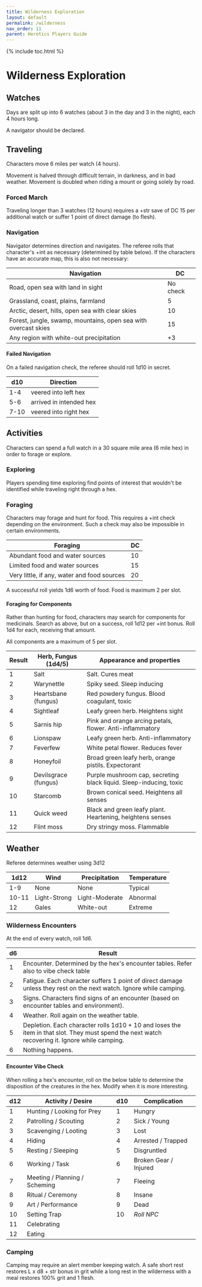 ```yaml
---
title: Wilderness Exploration
layout: default
permalink: /wilderness
nav_order: 11
parent: Heretics Players Guide
---
```

{% include toc.html %}

# Wilderness Exploration

## Watches
Days are split up into 6 watches (about 3 in the day and 3 in the night), each 4 hours long. 

A navigator should be declared. 

## Traveling
Characters move 6 miles per watch (4 hours).

Movement is halved through difficult terrain, in darkness, and in bad weather. Movement is doubled when riding a mount or going solely by road. 

### Forced March
Traveling longer than 3 watches (12 hours) requires a +str save of DC 15 per additional watch or suffer 1 point of direct damage (to flesh). 

### Navigation
Navigator determines direction and navigates. The referee rolls that character's +int as necessary (determined by table below). If the characters have an accurate map, this is also not necessary:

| Navigation                                                     | DC       |
| -------------------------------------------------------------- | -------- |
| Road, open sea with land in sight                              | No check |
| Grassland, coast, plains, farmland                             | 5        |
| Arctic, desert, hills, open sea with clear skies               | 10       |
| Forest, jungle, swamp, mountains, open sea with overcast skies | 15       |
| Any region with white-out precipitation                        | +3       |

#### Failed Navigation
On a failed navigation check, the referee should roll 1d10 in secret. 

| d10  | Direction               |
| ---- | ----------------------- |
| 1-4  | veered into left hex    |
| 5-6  | arrived in intended hex |
| 7-10 | veered into right hex   |



## Activities
Characters can spend a full watch in a 30 square mile area (6 mile hex) in order to forage or explore. 

### Exploring 
Players spending time exploring find points of interest that wouldn't be identified while traveling right through a hex. 

### Foraging  
Characters may forage and hunt for food. This requires a +int check depending on the environment. Such a check may also be impossible in certain environments. 

| Foraging                                    | DC  |
| ------------------------------------------- | --- |
| Abundant food and water sources             | 10  |
| Limited food and water sources              | 15  |
| Very little, if any, water and food sources | 20  |


A successful roll yields 1d6 worth of food. Food is maximum 2 per slot.

#### Foraging for Components

Rather than hunting for food, characters may search for components for medicinals. Search as above, but on a success, roll 1d12 per +int bonus. Roll 1d4 for each, receiving that amount. 

All components are a maximum of 5 per slot. 

| Result | Herb, Fungus (1d4/5) | Appearance and properties                                          |
| ------ | -------------------- | ------------------------------------------------------------------ |
| 1      | Salt                 | Salt. Cures meat                                                   |
| 2      | Warynettle           | Spiky seed. Sleep inducing                                         |
| 3      | Heartsbane (fungus)  | Red powdery fungus. Blood coagulant, toxic                         |
| 4      | Sightleaf            | Leafy green herb. Heightens sight                                  |
| 5      | Sarnis hip           | Pink and orange arcing petals, flower. Anti-inflammatory           |
| 6      | Lionspaw             | Leafy green herb. Anti-inflammatory                                |
| 7      | Feverfew             | White petal flower. Reduces fever                                  |
| 8      | Honeyfoil            | Broad green leafy herb, orange pistils. Expectorant                |
| 9      | Devilsgrace (fungus) | Purple mushroom cap, secreting black liquid. Sleep-inducing, toxic |
| 10     | Starcomb             | Brown conical seed. Heightens all senses                           |
| 11     | Quick weed           | Black and green leafy plant. Heartening, heightens senses          |
| 12     | Flint moss           | Dry stringy moss. Flammable                                        |


## Weather
Referee determines weather using 3d12

| 1d12  | Wind         | Precipitation  | Temperature |
| ----- | ------------ | -------------- | ----------- |
| 1-9   | None         | None           | Typical     |
| 10-11 | Light-Strong | Light-Moderate | Abnormal    |
| 12    | Gales        | White-out      | Extreme     |



### Wilderness Encounters
At the end of every watch, roll 1d6. 

| d6  | Result                                                                                                                                         |
| --- | ---------------------------------------------------------------------------------------------------------------------------------------------- |
| 1   | Encounter. Determined by the hex's encounter tables. Refer also to vibe check table                                                            |
| 2   | Fatigue. Each character suffers 1 point of direct damage unless they rest on the next watch. Ignore while camping.                             |
| 3   | Signs. Characters find signs of an encounter (based on encounter tables and environment).                                                      |
| 4   | Weather. Roll again on the weather table.                                                                                                      |
| 5   | Depletion. Each character rolls 1d10 + 10 and loses the item in that slot. They must spend the next watch recovering it. Ignore while camping. |
| 6   | Nothing happens.                                                                                                                                               |

#### Encounter Vibe Check
When rolling a hex's encounter, roll on the below table to determine the disposition of the creatures in the hex. Modify when it is more interesting. 


| d12 | Activity / Desire             | d10 | Complication          |
| --- | ----------------------------- | --- | --------------------- |
| 1   | Hunting / Looking for Prey    | 1   | Hungry                |
| 2   | Patrolling / Scouting         | 2   | Sick / Young          |
| 3   | Scavenging / Looting          | 3   | Lost                  |
| 4   | Hiding                        | 4   | Arrested / Trapped    |
| 5   | Resting / Sleeping            | 5   | Disgruntled           |
| 6   | Working / Task                | 6   | Broken Gear / Injured |
| 7   | Meeting / Planning / Scheming | 7   | Fleeing               |
| 8   | Ritual / Ceremony             | 8   | Insane                |
| 9   | Art / Performance             | 9   | Dead                  |
| 10  | Setting Trap                  | 10  | *Roll NPC*            |
| 11  | Celebrating                   |     |                       |
| 12  | Eating                        |     |                       |


### Camping 
Camping may require an alert member keeping watch. A safe short rest restores L x d8 + str bonus in grit while a long rest in the wilderness with a meal restores 100% grit and 1 flesh. 

